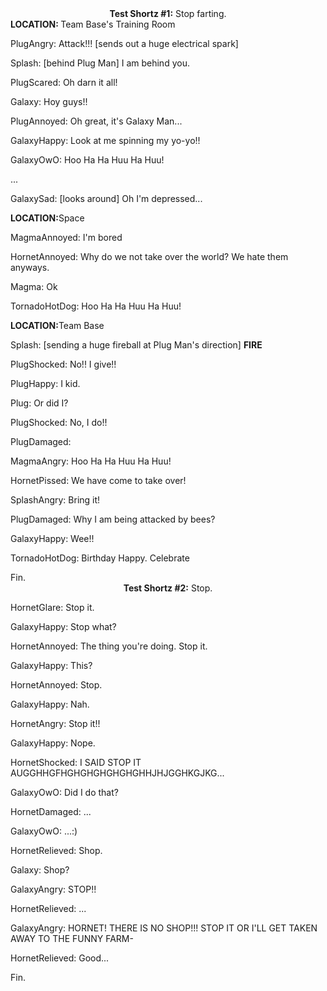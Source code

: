 <div class="hhhh"><center><b>Test Shortz #1:</b> Stop farting.</center></div>

<div class="hhhh"><b>LOCATION: </b>Team Base's Training Room</div>

PlugAngry: Attack!!! [sends out a huge electrical spark]

Splash: [behind Plug Man] I am behind you.

PlugScared: Oh darn it all!

Galaxy: Hoy guys!!

PlugAnnoyed: Oh great, it's Galaxy Man...

GalaxyHappy: Look at me spinning my yo-yo!!

GalaxyOwO: Hoo Ha Ha Huu Ha Huu!

<div class="hhhh">...</div>

GalaxySad: [looks around] Oh I'm depressed...

<div class="hhhh"><b>LOCATION:</b>Space</div>

MagmaAnnoyed: I'm bored

HornetAnnoyed: Why do we not take over the world? We hate them anyways.

Magma: Ok

TornadoHotDog: Hoo Ha Ha Huu Ha Huu!

<div class="hhhh"><b>LOCATION:</b>Team Base</div>

Splash: [sending a huge fireball at Plug Man's direction] **FIRE**

PlugShocked: No!! I give!!

PlugHappy: I kid.

Plug: Or did I?

PlugShocked: No, I do!!

PlugDamaged:

MagmaAngry: Hoo Ha Ha Huu Ha Huu!

HornetPissed: We have come to take over!

SplashAngry: Bring it!

PlugDamaged: Why I am being attacked by bees?

GalaxyHappy: Wee!!

TornadoHotDog: Birthday Happy. Celebrate

<div class="none">Fin.</div>

<div class="hhhh"><center><b>Test Shortz #2:</b> Stop.</center></div>

HornetGlare: Stop it.

GalaxyHappy: Stop what?

HornetAnnoyed: The thing you're doing. Stop it.

GalaxyHappy: This?

HornetAnnoyed: Stop.

GalaxyHappy: Nah.

HornetAngry: Stop it!!

GalaxyHappy: Nope.

HornetShocked: I SAID STOP IT AUGGHHGFHGHGHGHGHGHGHHJHJGGHKGJKG...

GalaxyOwO: Did I do that?

HornetDamaged: ...

GalaxyOwO: ...:)

HornetRelieved: Shop.

Galaxy: Shop?

GalaxyAngry: STOP!!

HornetRelieved: ...

GalaxyAngry: HORNET! THERE IS NO SHOP!!! STOP IT OR I'LL GET TAKEN AWAY TO THE FUNNY FARM-

HornetRelieved: Good...

<div class="none">Fin.</div>

<script src="assets/js/replacediv.js"></script>
<script src="assets/js/mugshots.js"></script>
